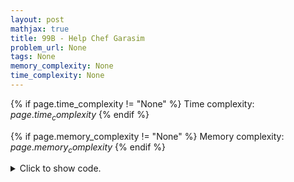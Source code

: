 ```yaml
---
layout: post
mathjax: true
title: 99B - Help Chef Garasim
problem_url: None
tags: None
memory_complexity: None
time_complexity: None
---
```




{% if page.time_complexity != "None" %}
Time complexity: ${{ page.time_complexity }}$
{% endif %}

{% if page.memory_complexity != "None" %}
Memory complexity: ${{ page.memory_complexity }}$
{% endif %}

<details>
<summary>
<p style="display:inline">Click to show code.</p>
</summary>
```cpp
{% raw %}
using namespace std;
using pii = pair<int, int>;
const int NMAX = 1e3 + 11;
pii a[NMAX];
int main(void)
{
    int n, ai;
    cin >> n;
    for (int i = 1; i <= n; ++i)
    {
        cin >> ai;
        a[i - 1] = {ai, i};
    }
    sort(a, a + n);
    if (a[0].first == a[n - 1].first)
        cout << "Exemplary pages." << endl;
    else
    {
        int diff = a[n - 1].first - a[0].first;
        if (diff % 2 == 0)
        {
            bool recoverable = false;
            int normal = a[0].first + diff / 2;
            if (n == 2)
                recoverable = true;
            else if (n == 3 and a[1].first == normal)
                recoverable = true;
            else if (n >= 4 and a[1].first == normal and
                     a[n - 2].first == normal)
                recoverable = true;
            if (recoverable)
                cout << diff / 2 << " ml. from cup #" << a[0].second
                     << " to cup #" << a[n - 1].second << "." << endl;
            else
                cout << "Unrecoverable configuration." << endl;
        }
        else
            cout << "Unrecoverable configuration." << endl;
    }
    return 0;
}

{% endraw %}
```
</details>

